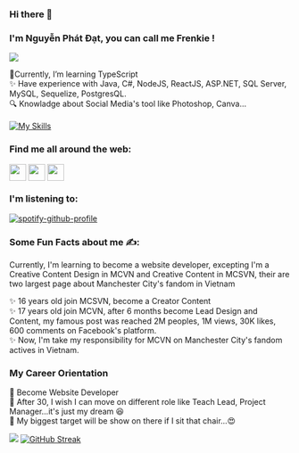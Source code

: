 ### Hi there 👋
### I'm Nguyễn Phát Đạt, you can call me Frenkie !

![](https://komarev.com/ghpvc/?username=fdat3)

🌱Currently, I’m  learning TypeScript <br />
:sparkles: Have experience with Java, C#, NodeJS, ReactJS, ASP.NET, SQL Server, MySQL, Sequelize, PostgresQL. <br />
:mag: Knowladge about Social Media's tool like Photoshop, Canva...<br />
<br />
[![My Skills](https://skillicons.dev/icons?i=js,html,css,cs,java,nodejs,dotnet,github,git,ps,linux,postman,react,redux,vscode,mysql,express&theme=dark&perline=6)](https://skillicons.dev)

### Find me all around the web:

<p align="left">
 <a href="http://facebook.com/ng.phatdat.369" target="blank"><img align="center" src="http://i.imgur.com/P3YfQoD.png" title = "Facebook" alt="" height="30" /></a>
<a href="http://twitter.com/@npd21" target="blank"><img align="center" src="https://github.com/mishmanners/MishManners/blob/master/socials/twitter%20(2).png" title = "Twitter" alt="" height="30" /></a>
<a href="http://instagram.com/frenki3_" target="blank"><img align="center" src="https://github.com/mishmanners/MishManners/blob/master/socials/instagram.png" alt="" height="30" /></a>
</p>

### I'm listening to:
[![spotify-github-profile](https://spotify-github-profile.vercel.app/api/view?uid=21cnlwjzjstyyyytvjuykoqcy&cover_image=true&theme=novatorem&show_offline=false&background_color=121212&interchange=false&bar_color=53b14f&bar_color_cover=false)](https://github.com/kittinan/spotify-github-profile)

### Some Fun Facts about me ✍️:

Currently, I'm learning to become a website developer, excepting I'm a Creative Content Design in MCVN and Creative Content in MCSVN, their are two largest page about Manchester City's fandom in Vietnam 

✨ 16 years old join MCSVN, become a Creator Content <br />
✨ 17 years old join MCVN, after 6 months become Lead Design and Content, my famous post was reached 2M peoples, 1M views, 30K likes, 600 comments on Facebook's platform. <br />
✨ Now, I'm take my responsibility for MCVN on Manchester City's fandom actives in Vietnam. <br />

### My Career Orientation

:large_blue_diamond: Become Website Developer <br />
:large_blue_diamond: After 30, I wish I can move on different role like Teach Lead, Project Manager...it's just my dream :satisfied: <br />
:large_blue_diamond: My biggest target will be show on there if I sit that chair...:heart_eyes:

<!--
**fdat3/fdat3** is a ✨ _special_ ✨ repository because its `README.md` (this file) appears on your GitHub profile.

-->
![](http://github-profile-summary-cards.vercel.app/api/cards/profile-details?username=fdat3&theme=darcula)
[![GitHub Streak](https://streak-stats.demolab.com?user=fdat3&theme=dracula)](https://git.io/streak-stats)

